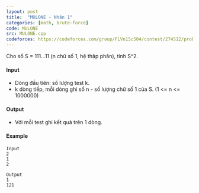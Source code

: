 ```yaml
---
layout: post
title:  "MULONE - Nhân 1"
categories: [math, brute-force]
code: MULONE
src: MULONE.cpp
codeforces: https://codeforces.com/group/FLVn1Sc504/contest/274512/problem/A
---
```




  


Cho số S = 111...11 (n chữ số 1, hệ thập phân), tính S^2.

#### Input

+ Dòng đầu tiên: số lượng test k.
+ k dòng tiếp, mỗi dòng ghi số n - số lượng chữ số 1 của S. (1 <= n <= 1000000)

#### Output

+ Với mỗi test ghi kết quả trên 1 dòng.

#### Example

```
Input
2
1
2

Output
1
121
```

<!--more-->

